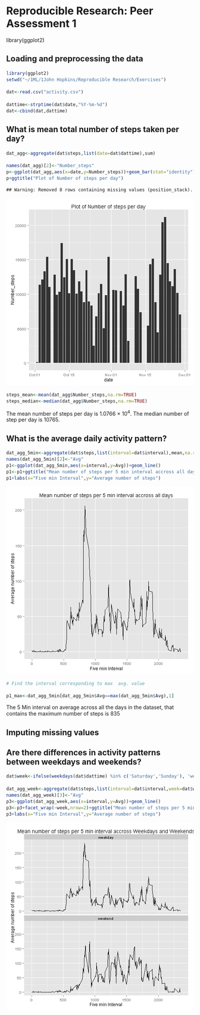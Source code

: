 # Reproducible Research: Peer Assessment 1

library(ggplot2)

## Loading and preprocessing the data


```r
library(ggplot2)
setwd("~/1ML/1John Hopkins/Reproducible Research/Exercises")

dat<-read.csv("activity.csv")

dattime<-strptime(dat$date,"%Y-%m-%d")
dat<-cbind(dat,dattime)
```

## What is mean total number of steps taken per day?


```r
dat_agg<-aggregate(dat$steps,list(date=dat$dattime),sum)

names(dat_agg)[2]<-"Number_steps"
p<-ggplot(dat_agg,aes(x=date,y=Number_steps))+geom_bar(stat="identity")
p+ggtitle("Plot of Number of steps per day")
```

```
## Warning: Removed 8 rows containing missing values (position_stack).
```

![plot of chunk unnamed-chunk-2](figure/unnamed-chunk-2.png) 

```r
steps_mean<-mean(dat_agg$Number_steps,na.rm=TRUE)
steps_median<-median(dat_agg$Number_steps,na.rm=TRUE)
```

The mean number of steps per day is 1.0766 &times; 10<sup>4</sup>. The median number of step per day is 10765.


## What is the average daily activity pattern?


```r
dat_agg_5min<-aggregate(dat$steps,list(interval=dat$interval),mean,na.rm=TRUE)
names(dat_agg_5min)[2]<-"Avg"
p1<-ggplot(dat_agg_5min,aes(x=interval,y=Avg))+geom_line()
p1<-p1+ggtitle("Mean number of steps per 5 min interval accross all days")
p1+labs(x="Five min Interval",y="Average number of steps")
```

![plot of chunk unnamed-chunk-3](figure/unnamed-chunk-3.png) 

```r
# Find the interval corresponding to max  avg. value

p1_max<-dat_agg_5min[dat_agg_5min$Avg==max(dat_agg_5min$Avg),1]
```

The 5 Min interval on average across all the days in the dataset, that contains the maximum number of steps is 835

## Imputing missing values



## Are there differences in activity patterns between weekdays and weekends?


```r
dat$week<-ifelse(weekdays(dat$dattime) %in% c('Saturday','Sunday'), 'weekend','weekday')

dat_agg_week<-aggregate(dat$steps,list(interval=dat$interval,week=dat$week),mean,na.rm=TRUE)
names(dat_agg_week)[3]<-"Avg"
p3<-ggplot(dat_agg_week,aes(x=interval,y=Avg))+geom_line()
p3<-p3+facet_wrap(~week,nrow=2)+ggtitle("Mean number of steps per 5 min interval accross Weekdays and Weekends")
p3+labs(x="Five min Interval",y="Average number of steps")
```

![plot of chunk unnamed-chunk-4](figure/unnamed-chunk-4.png) 



